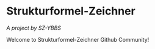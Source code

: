 # Strukturformel-Zeichner
_A project by SZ-YBBS_

Welcome to Strukturformel-Zeichner Github Community!